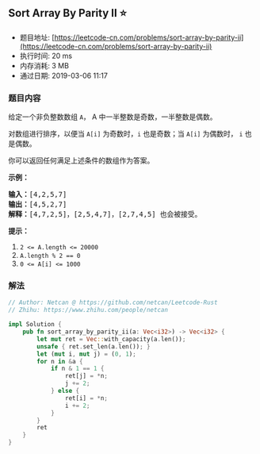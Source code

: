 ## Sort Array By Parity II :star:
- 题目地址: [https://leetcode-cn.com/problems/sort-array-by-parity-ii](https://leetcode-cn.com/problems/sort-array-by-parity-ii)
- 执行时间: 20 ms 
- 内存消耗: 3 MB
- 通过日期: 2019-03-06 11:17

### 题目内容
<p>给定一个非负整数数组 <code>A</code>， A 中一半整数是奇数，一半整数是偶数。</p>

<p>对数组进行排序，以便当 <code>A[i]</code> 为奇数时，<code>i</code> 也是奇数；当 <code>A[i]</code> 为偶数时， <code>i</code> 也是偶数。</p>

<p>你可以返回任何满足上述条件的数组作为答案。</p>



<p><strong>示例：</strong></p>

<pre><strong>输入：</strong>[4,2,5,7]
<strong>输出：</strong>[4,5,2,7]
<strong>解释：</strong>[4,7,2,5]，[2,5,4,7]，[2,7,4,5] 也会被接受。
</pre>



<p><strong>提示：</strong></p>

<ol>
	<li><code>2 <= A.length <= 20000</code></li>
	<li><code>A.length % 2 == 0</code></li>
	<li><code>0 <= A[i] <= 1000</code></li>
</ol>




### 解法
```rust
// Author: Netcan @ https://github.com/netcan/Leetcode-Rust
// Zhihu: https://www.zhihu.com/people/netcan

impl Solution {
    pub fn sort_array_by_parity_ii(a: Vec<i32>) -> Vec<i32> {
        let mut ret = Vec::with_capacity(a.len());
        unsafe { ret.set_len(a.len()); }
        let (mut i, mut j) = (0, 1);
        for n in &a {
            if n & 1 == 1 {
                ret[j] = *n;
                j += 2;
            } else {
                ret[i] = *n;
                i += 2;
            }
        }
        ret
    }
}


```
